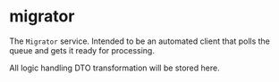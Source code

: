 # migrator

The `Migrator` service. Intended to be an automated client that polls the queue and gets it ready for processing.

All logic handling DTO transformation will be stored here.
